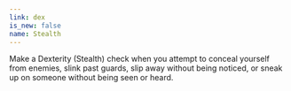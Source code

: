 ```yaml
---
link: dex
is_new: false
name: Stealth
---
```

Make a Dexterity (Stealth) check when you attempt to conceal yourself from enemies, slink past
guards, slip away without being noticed, or sneak up on someone without being seen or
heard.
